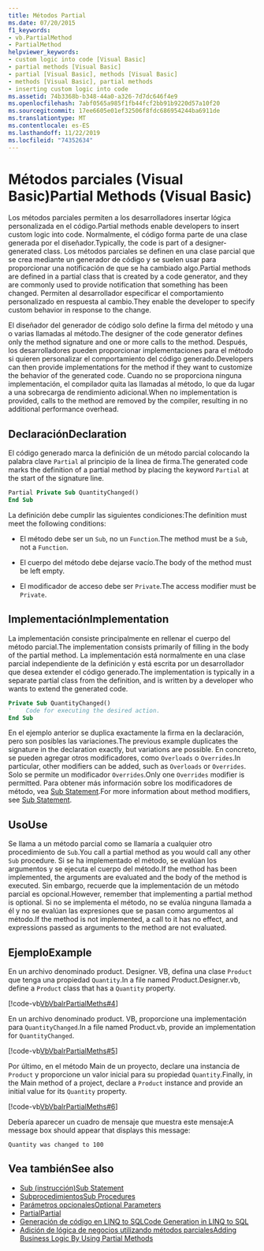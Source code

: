 ```yaml
---
title: Métodos Partial
ms.date: 07/20/2015
f1_keywords:
- vb.PartialMethod
- PartialMethod
helpviewer_keywords:
- custom logic into code [Visual Basic]
- partial methods [Visual Basic]
- partial [Visual Basic], methods [Visual Basic]
- methods [Visual Basic], partial methods
- inserting custom logic into code
ms.assetid: 74b3368b-b348-44a0-a326-7d7dc646f4e9
ms.openlocfilehash: 7abf0565a985f1fb44fcf2bb91b9220d57a10f20
ms.sourcegitcommit: 17ee6605e01ef32506f8fdc686954244ba6911de
ms.translationtype: MT
ms.contentlocale: es-ES
ms.lasthandoff: 11/22/2019
ms.locfileid: "74352634"
---
```

# <a name="partial-methods-visual-basic"></a><span data-ttu-id="2ec69-102">Métodos parciales (Visual Basic)</span><span class="sxs-lookup"><span data-stu-id="2ec69-102">Partial Methods (Visual Basic)</span></span>
<span data-ttu-id="2ec69-103">Los métodos parciales permiten a los desarrolladores insertar lógica personalizada en el código.</span><span class="sxs-lookup"><span data-stu-id="2ec69-103">Partial methods enable developers to insert custom logic into code.</span></span> <span data-ttu-id="2ec69-104">Normalmente, el código forma parte de una clase generada por el diseñador.</span><span class="sxs-lookup"><span data-stu-id="2ec69-104">Typically, the code is part of a designer-generated class.</span></span> <span data-ttu-id="2ec69-105">Los métodos parciales se definen en una clase parcial que se crea mediante un generador de código y se suelen usar para proporcionar una notificación de que se ha cambiado algo.</span><span class="sxs-lookup"><span data-stu-id="2ec69-105">Partial methods are defined in a partial class that is created by a code generator, and they are commonly used to provide notification that something has been changed.</span></span> <span data-ttu-id="2ec69-106">Permiten al desarrollador especificar el comportamiento personalizado en respuesta al cambio.</span><span class="sxs-lookup"><span data-stu-id="2ec69-106">They enable the developer to specify custom behavior in response to the change.</span></span>  
  
 <span data-ttu-id="2ec69-107">El diseñador del generador de código solo define la firma del método y una o varias llamadas al método.</span><span class="sxs-lookup"><span data-stu-id="2ec69-107">The designer of the code generator defines only the method signature and one or more calls to the method.</span></span> <span data-ttu-id="2ec69-108">Después, los desarrolladores pueden proporcionar implementaciones para el método si quieren personalizar el comportamiento del código generado.</span><span class="sxs-lookup"><span data-stu-id="2ec69-108">Developers can then provide implementations for the method if they want to customize the behavior of the generated code.</span></span> <span data-ttu-id="2ec69-109">Cuando no se proporciona ninguna implementación, el compilador quita las llamadas al método, lo que da lugar a una sobrecarga de rendimiento adicional.</span><span class="sxs-lookup"><span data-stu-id="2ec69-109">When no implementation is provided, calls to the method are removed by the compiler, resulting in no additional performance overhead.</span></span>  
  
## <a name="declaration"></a><span data-ttu-id="2ec69-110">Declaración</span><span class="sxs-lookup"><span data-stu-id="2ec69-110">Declaration</span></span>  
 <span data-ttu-id="2ec69-111">El código generado marca la definición de un método parcial colocando la palabra clave `Partial` al principio de la línea de firma.</span><span class="sxs-lookup"><span data-stu-id="2ec69-111">The generated code marks the definition of a partial method by placing the keyword `Partial` at the start of the signature line.</span></span>  
  
```vb  
Partial Private Sub QuantityChanged()  
End Sub  
```  
  
 <span data-ttu-id="2ec69-112">La definición debe cumplir las siguientes condiciones:</span><span class="sxs-lookup"><span data-stu-id="2ec69-112">The definition must meet the following conditions:</span></span>  
  
- <span data-ttu-id="2ec69-113">El método debe ser un `Sub`, no un `Function`.</span><span class="sxs-lookup"><span data-stu-id="2ec69-113">The method must be a `Sub`, not a `Function`.</span></span>  
  
- <span data-ttu-id="2ec69-114">El cuerpo del método debe dejarse vacío.</span><span class="sxs-lookup"><span data-stu-id="2ec69-114">The body of the method must be left empty.</span></span>  
  
- <span data-ttu-id="2ec69-115">El modificador de acceso debe ser `Private`.</span><span class="sxs-lookup"><span data-stu-id="2ec69-115">The access modifier must be `Private`.</span></span>  
  
## <a name="implementation"></a><span data-ttu-id="2ec69-116">Implementación</span><span class="sxs-lookup"><span data-stu-id="2ec69-116">Implementation</span></span>  
 <span data-ttu-id="2ec69-117">La implementación consiste principalmente en rellenar el cuerpo del método parcial.</span><span class="sxs-lookup"><span data-stu-id="2ec69-117">The implementation consists primarily of filling in the body of the partial method.</span></span> <span data-ttu-id="2ec69-118">La implementación está normalmente en una clase parcial independiente de la definición y está escrita por un desarrollador que desea extender el código generado.</span><span class="sxs-lookup"><span data-stu-id="2ec69-118">The implementation is typically in a separate partial class from the definition, and is written by a developer who wants to extend the generated code.</span></span>  
  
```vb  
Private Sub QuantityChanged()  
'    Code for executing the desired action.  
End Sub  
```  
  
 <span data-ttu-id="2ec69-119">En el ejemplo anterior se duplica exactamente la firma en la declaración, pero son posibles las variaciones.</span><span class="sxs-lookup"><span data-stu-id="2ec69-119">The previous example duplicates the signature in the declaration exactly, but variations are possible.</span></span> <span data-ttu-id="2ec69-120">En concreto, se pueden agregar otros modificadores, como `Overloads` o `Overrides`.</span><span class="sxs-lookup"><span data-stu-id="2ec69-120">In particular, other modifiers can be added, such as `Overloads` or `Overrides`.</span></span> <span data-ttu-id="2ec69-121">Solo se permite un modificador `Overrides`.</span><span class="sxs-lookup"><span data-stu-id="2ec69-121">Only one `Overrides` modifier is permitted.</span></span> <span data-ttu-id="2ec69-122">Para obtener más información sobre los modificadores de método, vea [Sub Statement](../../../../visual-basic/language-reference/statements/sub-statement.md).</span><span class="sxs-lookup"><span data-stu-id="2ec69-122">For more information about method modifiers, see [Sub Statement](../../../../visual-basic/language-reference/statements/sub-statement.md).</span></span>  
  
## <a name="use"></a><span data-ttu-id="2ec69-123">Uso</span><span class="sxs-lookup"><span data-stu-id="2ec69-123">Use</span></span>  
 <span data-ttu-id="2ec69-124">Se llama a un método parcial como se llamaría a cualquier otro procedimiento de `Sub`.</span><span class="sxs-lookup"><span data-stu-id="2ec69-124">You call a partial method as you would call any other `Sub` procedure.</span></span> <span data-ttu-id="2ec69-125">Si se ha implementado el método, se evalúan los argumentos y se ejecuta el cuerpo del método.</span><span class="sxs-lookup"><span data-stu-id="2ec69-125">If the method has been implemented, the arguments are evaluated and the body of the method is executed.</span></span> <span data-ttu-id="2ec69-126">Sin embargo, recuerde que la implementación de un método parcial es opcional.</span><span class="sxs-lookup"><span data-stu-id="2ec69-126">However, remember that implementing a partial method is optional.</span></span> <span data-ttu-id="2ec69-127">Si no se implementa el método, no se evalúa ninguna llamada a él y no se evalúan las expresiones que se pasan como argumentos al método.</span><span class="sxs-lookup"><span data-stu-id="2ec69-127">If the method is not implemented, a call to it has no effect, and expressions passed as arguments to the method are not evaluated.</span></span>  
  
## <a name="example"></a><span data-ttu-id="2ec69-128">Ejemplo</span><span class="sxs-lookup"><span data-stu-id="2ec69-128">Example</span></span>  
 <span data-ttu-id="2ec69-129">En un archivo denominado product. Designer. VB, defina una clase `Product` que tenga una propiedad `Quantity`.</span><span class="sxs-lookup"><span data-stu-id="2ec69-129">In a file named Product.Designer.vb, define a `Product` class that has a `Quantity` property.</span></span>  
  
 [!code-vb[VbVbalrPartialMeths#4](~/samples/snippets/visualbasic/VS_Snippets_VBCSharp/VbVbalrPartialMeths/VB/Class1.vb#4)]  
  
 <span data-ttu-id="2ec69-130">En un archivo denominado product. VB, proporcione una implementación para `QuantityChanged`.</span><span class="sxs-lookup"><span data-stu-id="2ec69-130">In a file named Product.vb, provide an implementation for `QuantityChanged`.</span></span>  
  
 [!code-vb[VbVbalrPartialMeths#5](~/samples/snippets/visualbasic/VS_Snippets_VBCSharp/VbVbalrPartialMeths/VB/Class1.vb#5)]  
  
 <span data-ttu-id="2ec69-131">Por último, en el método Main de un proyecto, declare una instancia de `Product` y proporcione un valor inicial para su propiedad `Quantity`.</span><span class="sxs-lookup"><span data-stu-id="2ec69-131">Finally, in the Main method of a project, declare a `Product` instance and provide an initial value for its `Quantity` property.</span></span>  
  
 [!code-vb[VbVbalrPartialMeths#6](~/samples/snippets/visualbasic/VS_Snippets_VBCSharp/VbVbalrPartialMeths/VB/Class1.vb#6)]  
  
 <span data-ttu-id="2ec69-132">Debería aparecer un cuadro de mensaje que muestra este mensaje:</span><span class="sxs-lookup"><span data-stu-id="2ec69-132">A message box should appear that displays this message:</span></span>  
  
 `Quantity was changed to 100`  
  
## <a name="see-also"></a><span data-ttu-id="2ec69-133">Vea también</span><span class="sxs-lookup"><span data-stu-id="2ec69-133">See also</span></span>

- [<span data-ttu-id="2ec69-134">Sub (instrucción)</span><span class="sxs-lookup"><span data-stu-id="2ec69-134">Sub Statement</span></span>](../../../../visual-basic/language-reference/statements/sub-statement.md)
- [<span data-ttu-id="2ec69-135">Subprocedimientos</span><span class="sxs-lookup"><span data-stu-id="2ec69-135">Sub Procedures</span></span>](./sub-procedures.md)
- [<span data-ttu-id="2ec69-136">Parámetros opcionales</span><span class="sxs-lookup"><span data-stu-id="2ec69-136">Optional Parameters</span></span>](./optional-parameters.md)
- [<span data-ttu-id="2ec69-137">Partial</span><span class="sxs-lookup"><span data-stu-id="2ec69-137">Partial</span></span>](../../../../visual-basic/language-reference/modifiers/partial.md)
- [<span data-ttu-id="2ec69-138">Generación de código en LINQ to SQL</span><span class="sxs-lookup"><span data-stu-id="2ec69-138">Code Generation in LINQ to SQL</span></span>](../../../../framework/data/adonet/sql/linq/code-generation-in-linq-to-sql.md)
- [<span data-ttu-id="2ec69-139">Adición de lógica de negocios utilizando métodos parciales</span><span class="sxs-lookup"><span data-stu-id="2ec69-139">Adding Business Logic By Using Partial Methods</span></span>](../../../../framework/data/adonet/sql/linq/adding-business-logic-by-using-partial-methods.md)
